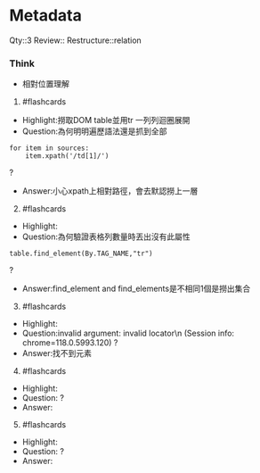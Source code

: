 # Metadata
Qty::3
Review::
Restructure::relation

### Think




- 相對位置理解



1. #flashcards 
- Highlight:撈取DOM table並用tr 一列列迴圈展開
- Question:為何明明遍歷語法還是抓到全部
```
for item in sources:
	item.xpath('/td[1]/')
```
?
- Answer:小心xpath上相對路徑，會去默認撈上一層

2. #flashcards 
- Highlight:
- Question:為何驗證表格列數量時丟出沒有此屬性
```
table.find_element(By.TAG_NAME,"tr")
```
?
- Answer:find_element and find_elements是不相同1個是撈出集合

3. #flashcards 
- Highlight:
- Question:invalid argument: invalid locator\n  (Session info: chrome=118.0.5993.120)
?
- Answer:找不到元素

4. #flashcards 
- Highlight:
- Question:
?
- Answer:

5. #flashcards 
- Highlight:
- Question:
?
- Answer: